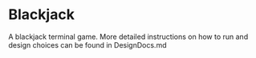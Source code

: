 # Blackjack
A blackjack terminal game. More detailed instructions on how to run and design choices can be found in DesignDocs.md
